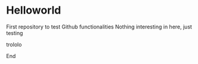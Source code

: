 # Helloworld
First repository to test Github functionalities
Nothing interesting in here, just testing 

trololo

End
